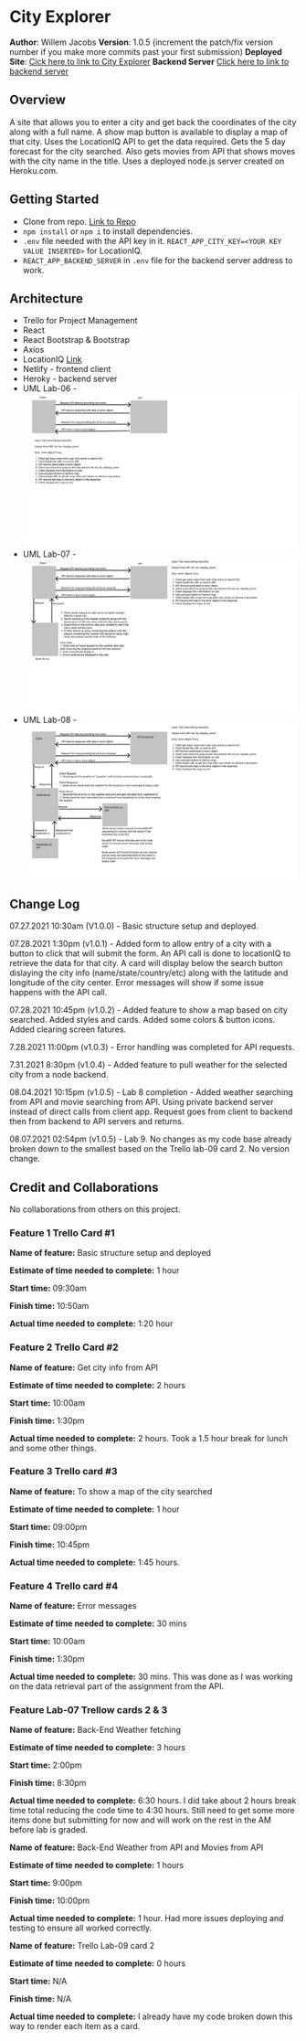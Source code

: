 # City Explorer

**Author**: Willem Jacobs
**Version**: 1.0.5 (increment the patch/fix version number if you make more commits past your first submission)
**Deployed Site**: [Cick here to link to City Explorer](https://city-explorer-wamj.netlify.app/)
**Backend Server** [Click here to link to backend server](https://city-explorer-api-wamj.herokuapp.com)

## Overview

A site that allows you to enter a city and get back the coordinates of the city along with a full name. A show map button is available to display a map of that city. Uses the LocationIQ API to get the data required. Gets the 5 day forecast for the city searched. Also gets movies from API that shows moves with the city name in the title. Uses a deployed node.js server created on Heroku.com.

## Getting Started

- Clone from repo. [Link to Repo](https://github.com/Willem-Jacobs/city-explorer)
- `npm install` or `npm i` to install dependencies.
- `.env` file needed with the API key in it. `REACT_APP_CITY_KEY=<YOUR KEY VALUE INSERTED>` for LocationIQ.
- `REACT_APP_BACKEND_SERVER` in `.env` file for the backend server address to work.

## Architecture

- Trello for Project Management
- React
- React Bootstrap & Bootstrap
- Axios
- LocationIQ [Link](https://locationiq.com/)
- Netlify - frontend client
- Heroky - backend server
- UML Lab-06 - ![UML](CE-Lab06-UML.png "UML Image")
- UML Lab-07 - ![UML](CE-Lab07-UML.png "UML Image")
- UML Lab-08 - ![UML](CE-Lab08-UML.png "UML Image")

## Change Log

07.27.2021 10:30am (V1.0.0) - Basic structure setup and deployed.

07.28.2021 1:30pm (v1.0.1) - Added form to allow entry of a city with a button to click that will submit the form. An API call is done to locationIQ to retrieve the data for that city. A card will display below the search button dislaying the city info (name/state/country/etc) along with the latitude and longitude of the city center. Error messages will show if some issue happens with the API call.

07.28.2021 10:45pm (v1.0.2) - Added feature to show a map based on city searched. Added styles and cards. Added some colors & button icons. Added clearing screen fatures.

7.28.2021 11:00pm (v1.0.3) - Error handling was completed for API requests.

7.31.2021 8:30pm (v1.0.4) - Added feature to pull weather for the selected city from a node backend.

08.04.2021 10:15pm (v1.0.5) - Lab 8 completion - Added weather searching from API and movie searching from API. Using private backend server instead of direct calls from client app. Request goes from client to backend then from backend to API servers and returns.

08.07.2021 02:54pm (v1.0.5) - Lab 9. No changes as my code base already broken down to the smallest based on the Trello lab-09 card 2. No version change.

## Credit and Collaborations

No collaborations from others on this project.

### Feature 1 Trello Card #1

**Name of feature:** Basic structure setup and deployed

**Estimate of time needed to complete:** 1 hour

**Start time:** 09:30am

**Finish time:** 10:50am

**Actual time needed to complete:** 1:20 hour

### Feature 2 Trello Card #2

**Name of feature:** Get city info from API

**Estimate of time needed to complete:** 2 hours

**Start time:** 10:00am

**Finish time:** 1:30pm

**Actual time needed to complete:** 2 hours. Took a 1.5 hour break for lunch and some other things.

### Feature 3 Trello card #3

**Name of feature:** To show a map of the city searched

**Estimate of time needed to complete:** 1 hour

**Start time:** 09:00pm

**Finish time:** 10:45pm

**Actual time needed to complete:** 1:45 hours.

### Feature 4 Trello card #4

**Name of feature:** Error messages

**Estimate of time needed to complete:** 30 mins

**Start time:** 10:00am

**Finish time:** 1:30pm

**Actual time needed to complete:** 30 mins. This was done as I was working on the data retrieval part of the assignment from the API.

### Feature Lab-07 Trellow cards 2 & 3

**Name of feature:** Back-End Weather fetching

**Estimate of time needed to complete:** 3 hours

**Start time:** 2:00pm

**Finish time:** 8:30pm

**Actual time needed to complete:** 6:30 hours. I did take about 2 hours break time total reducing the code time to 4:30 hours. Still need to get some more items done but submitting for now and will work on the rest in the AM before lab is graded.

**Name of feature:** Back-End Weather from API and Movies from API

**Estimate of time needed to complete:** 1 hours

**Start time:** 9:00pm

**Finish time:** 10:00pm

**Actual time needed to complete:** 1 hour. Had more issues deploying and testing to ensure all worked correctly.

**Name of feature:** Trello Lab-09 card 2

**Estimate of time needed to complete:** 0 hours

**Start time:** N/A

**Finish time:** N/A

**Actual time needed to complete:** I already have my code broken down this way to render each item as a card.
